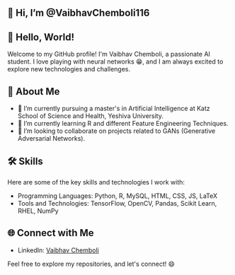 ## 👋 Hi, I’m @VaibhavChemboli116
## 👋 Hello, World!

Welcome to my GitHub profile! I'm Vaibhav Chemboli, a passionate AI student. I love playing with neural networks 😁, and I am always excited to explore new technologies and challenges.

## 🚀 About Me

- 🔭 I’m currently pursuing a master's in Artificial Intelligence at Katz School of Science and Health, Yeshiva University.
- 🌱 I’m currently learning R and different Feature Engineering Techniques.
- 👯 I’m looking to collaborate on projects related to GANs (Generative Adversarial Networks).

## 🛠️ Skills

Here are some of the key skills and technologies I work with:

- Programming Languages: Python, R, MySQL, HTML, CSS, JS, LaTeX
- Tools and Technologies: TensorFlow, OpenCV, Pandas, Scikit Learn, RHEL, NumPy

## 🌐 Connect with Me

- LinkedIn: [Vaibhav Chemboli](https://www.linkedin.com/in/vaibhav-chemboli/)

Feel free to explore my repositories, and let's connect! 😄


<!---
VaibhavChemboli116/VaibhavChemboli116 is a ✨ special ✨ repository because its `README.md` (this file) appears on your GitHub profile.
You can click the Preview link to take a look at your changes.
--->
